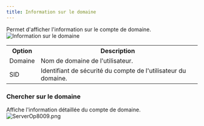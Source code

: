 ```yaml
---
title: Information sur le domaine
---
```

Permet d'afficher l'information sur le compte de domaine.  
![Information sur le domaine](/img/fr/server/ServerOp8008.png) 

<table>
	<tr>
		<th>
Option 
		</th>
		<th>
Description 
		</th>
	</tr>
	<tr>
		<td>
Domaine 
		</td>
		<td>
Nom de domaine de l'utilisateur. 
		</td>
	</tr>
	<tr>
		<td>
SID 
		</td>
		<td>
Identifiant de sécurité du compte de l'utilisateur du domaine. 
		</td>
	</tr>
</table>

### Chercher sur le domaine 

Affiche l'information détaillée du compte de domaine.  
![ServerOp8009.png](/img/fr/server/ServerOp8009.png) 


